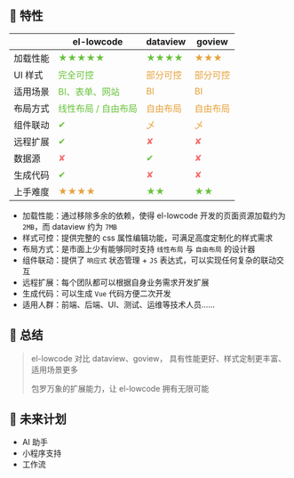 ## 🎁 特性

|          | el-lowcode                             | dataview                   | goview                     |
| -------- | -------------------------------------- | -------------------------- | -------------------------- |
| 加载性能     | <span green>★★★★★</span>               | <span green>★★★★</span>    | <span warn>★★★</span>      |
| UI 样式  | <span green>完全可控</span>            | <span warn>部分可控</span> | <span warn>部分可控</span> |
| 适用场景 | <span green>BI、表单、网站</span>      | <span warn>BI</span>       | <span warn>BI</span>       |
| 布局方式 | <span green>线性布局 / 自由布局</span> | <span warn>自由布局</span> | <span warn>自由布局</span> |
| 组件联动 | <span green>✔</span>                   | <span warn>乄</span>       | <span warn>乄</span>       |
| 远程扩展 | <span green>✔</span>                   | <span err>✘</span>         | <span err>✘</span>         |
| 数据源   | <span err>✘</span>                     | <span green>✔</span>       | <span err>✘</span>         |
| 生成代码 | <span green>✔</span>                   | <span err>✘</span>         | <span err>✘</span>         |
| 上手难度 | <span warn>★★★★</span>                 | <span green>★★</span>      | <span green>★★</span>      |

- 加载性能：通过移除多余的依赖，使得 el-lowcode 开发的页面资源加载约为 `2MB`，而 dataview 约为 `7MB`
- 样式可控：提供完整的 css 属性编辑功能，可满足高度定制化的样式需求
- 布局方式：是市面上少有能够同时支持 `线性布局` 与 `自由布局` 的设计器
- 组件联动：提供了 `响应式` 状态管理 + `JS` 表达式，可以实现任何复杂的联动交互
- 远程扩展：每个团队都可以根据自身业务需求开发扩展
- 生成代码：可以生成 `Vue` 代码方便二次开发
- 适用人群：前端、后端、UI、测试、运维等技术人员……

## 🎁 总结

> el-lowcode 对比 dataview、goview， 具有性能更好、样式定制更丰富、适用场景更多
> 
> 包罗万象的扩展能力，让 el-lowcode 拥有无限可能

## 🎁 未来计划

- AI 助手
- 小程序支持
- 工作流

<style>
  [green] {
    color: #67C23A;
  }
  [warn] {
    color: #E6A23C;
  }
  [err] {
    color: #F56C6C;
  }
</style>
